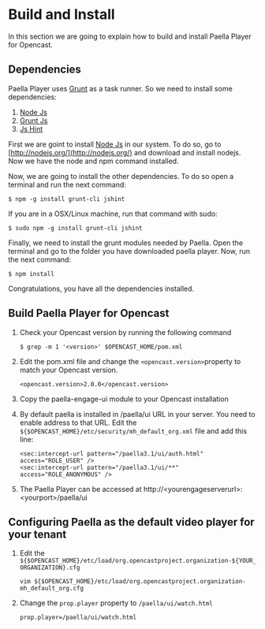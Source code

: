 # Build and Install

In this section we are going to explain how to build and install Paella Player for Opencast.

## Dependencies

Paella Player uses [Grunt](http://gruntjs.com/) as a task runner. So we need to install some dependencies:

1. [Node Js](http://nodejs.org/)
2. [Grunt Js](http://gruntjs.com/)
3. [Js Hint](http://www.jshint.com/)

First we are goint to install [Node Js](http://nodejs.org/) in our system. To do so, go to [http://nodejs.org/](http://nodejs.org/) and download and install nodejs.
Now we have the node and npm command installed.

Now, we are going to install the other dependencies. To do so open a terminal and run the next command:

	$ npm -g install grunt-cli jshint
	
If you are in a OSX/Linux machine, run that command with sudo:

	$ sudo npm -g install grunt-cli jshint


Finally, we need to install the grunt modules needed by Paella. Open the terminal and go to the folder you have downloaded paella player.
Now, run the next command:

	$ npm install

Congratulations, you have all the dependencies installed.	


## Build Paella Player for Opencast

1. Check your Opencast version by running the following command

    `$ grep -m 1 '<version>' $OPENCAST_HOME/pom.xml`

2. Edit the pom.xml file and change the `<opencast.version>`property to match your Opencast version.

    `<opencast.version>2.0.0</opencast.version>`

3. Copy the paella-engage-ui module to your Opencast installation

4. By default paella is installed in /paella/ui URL in your server. You need to enable address to that URL. Edit the `${$OPENCAST_HOME}/etc/security/mh_default_org.xml` file and add this line:

    ```
    <sec:intercept-url pattern="/paella3.1/ui/auth.html" access="ROLE_USER" />
    <sec:intercept-url pattern="/paella3.1/ui/**" access="ROLE_ANONYMOUS" />
    ```
    
5. The Paella Player can be accessed at http://\<yourengageserverurl\>:\<yourport\>/paella/ui

## Configuring Paella as the default video player for your tenant

1. Edit the `${$OPENCAST_HOME}/etc/load/org.opencastproject.organization-${YOUR_ORGANIZATION}.cfg`

	`vim ${$OPENCAST_HOME}/etc/load/org.opencastproject.organization-mh_default_org.cfg`

2. Change the `prop.player` property to `/paella/ui/watch.html`

    `prop.player=/paella/ui/watch.html`
 
